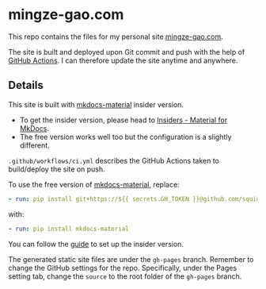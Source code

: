 # mingze-gao.com
 
This repo contains the files for my personal site [mingze-gao.com](https://mingze-gao.com).

The site is built and deployed upon Git commit and push with the help of [GitHub Actions](https://docs.github.com/en/actions). I can therefore update the site anytime and anywhere.

## Details

This site is built with [mkdocs-material](https://github.com/squidfunk/mkdocs-material) insider version. 

- To get the insider version, please head to [Insiders - Material for MkDocs](https://squidfunk.github.io/mkdocs-material/insiders/).
- The free version works well too but the configuration is a slightly different.

`.github/workflows/ci.yml` describes the GitHub Actions taken to build/deploy the site on push.

To use the free version of [mkdocs-material](https://github.com/squidfunk/mkdocs-material), replace:

``` yaml
- run: pip install git+https://${{ secrets.GH_TOKEN }}@github.com/squidfunk/mkdocs-material-insiders.git
```

with:

``` yaml
- run: pip install mkdocs-material
```

You can follow the [guide](https://squidfunk.github.io/mkdocs-material/insiders/getting-started/#requirements) to set up the insider version.

The generated static site files are under the `gh-pages` branch. Remember to change the GitHub settings for the repo. Specifically, under the Pages setting tab, change the `source` to the root folder of the `gh-pages` branch.